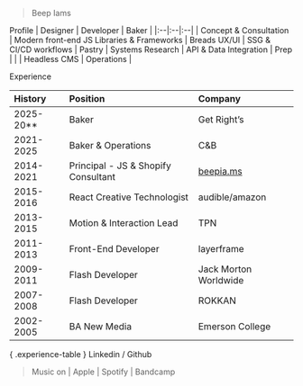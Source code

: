 > Beep Iams   


Profile 
| Designer | Developer | Baker |
|:--|:--|:--|
| Concept & Consultation | Modern front-end JS Libraries & Frameworks | Breads
UX/UI | SSG & CI/CD workflows | Pastry
| Systems Research | API & Data Integration | Prep |
|  |  Headless CMS | Operations |

Experience

| History | Position | Company |
|:--|:--|:--|
| 2025-20** | Baker | Get Right’s |
| 2021-2025 | Baker & Operations | C&B |
| 2014-2021 | Principal - JS & Shopify Consultant |[ beepia.ms ](https://bpms-hub.github.io/beepia.ms-portfolio-2014/)|
| 2015-2016 | React Creative Technologist  | audible/amazon |
| 2013-2015 | Motion & Interaction Lead | TPN |
| 2011-2013 | Front-End Developer | layerframe |
| 2009-2011 | Flash Developer | Jack Morton Worldwide |
| 2007-2008 | Flash Developer | ROKKAN |
| 2002-2005 | BA New Media | Emerson College |
{ .experience-table }
Linkedin / Github 



> Music on
| Apple | Spotify | Bandcamp 